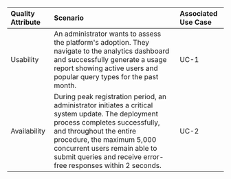 | Quality Attribute | Scenario | Associated Use Case |
|:-----|:-----|:-----|
| Usability | An administrator wants to assess the platform's adoption. They navigate to the analytics dashboard and successfully generate a usage report showing active users and popular query types for the past month. | UC-1 |
| Availability | During peak registration period, an administrator initiates a critical system update. The deployment process completes successfully, and throughout the entire procedure, the maximum 5,000 concurrent users remain able to submit queries and receive error-free responses within 2 seconds. | UC-2 |
